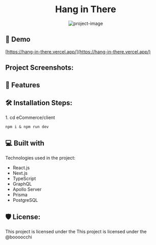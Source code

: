 <h1 align="center" id="title">Hang in There</h1>

<p align="center"><img src="https://github.com/boooocchi/Hang_in_There/assets/111376639/68e72c36-0861-4a88-a370-ae76f40f76eb" alt="project-image"></p>

<p id="description"></p>

<h2>🚀 Demo</h2>

[https://hang-in-there.vercel.app/](https://hang-in-there.vercel.app/)

<h2>Project Screenshots:</h2>

<h2>🧐 Features</h2>

<h2>🛠️ Installation Steps:</h2>

<p>1. cd eCommerce/client</p>

```
npm i & npm run dev
```

<h2>💻 Built with</h2>

Technologies used in the project:

- React.js
- Next.js
- TypeScript
- GraphQL
- Apollo Server
- Prisma
- PostgreSQL

<h2>🛡️ License:</h2>

This project is licensed under the This project is licensed under the @boooocchi
